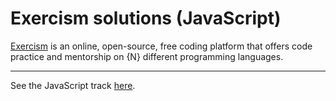 # Exercism solutions (JavaScript)

[Exercism](https://exercism.org/) is an online, open-source, free coding platform that offers code practice and mentorship on {N} different programming languages.

---

See the JavaScript track [here](https://exercism.org/tracks/javascript).
